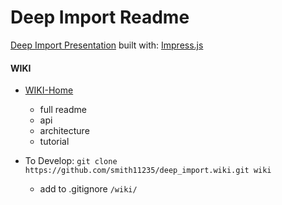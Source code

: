Deep Import Readme
==================

[Deep Import Presentation](http://twostepsleftofnormal.com:31234) built with: [Impress.js](https://github.com/bartaz/impress.js)

#### WIKI
* [WIKI-Home](http://www.github.com/smith11235/deep_import/wiki/Home)
	* full readme
	* api
	* architecture
	* tutorial

* To Develop: ```git clone https://github.com/smith11235/deep_import.wiki.git wiki```
	* add to .gitignore ```/wiki/``` 



